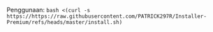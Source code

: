 Penggunaan:
``bash <(curl -s https://https://raw.githubusercontent.com/PATRICK297R/Installer-Premium/refs/heads/master/install.sh)``

